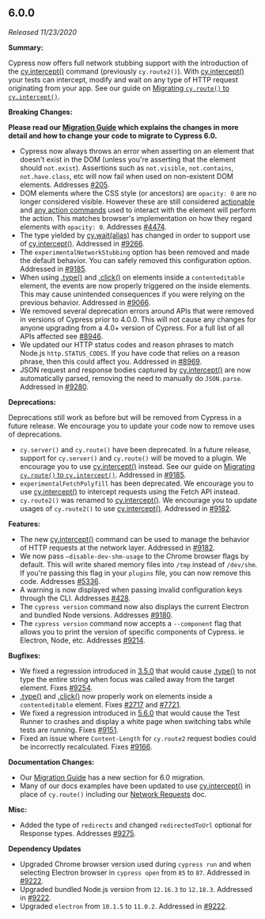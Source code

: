 ## 6.0.0

_Released 11/23/2020_

**Summary:**

Cypress now offers full network stubbing support with the introduction of the
[cy.intercept()](/api/commands/intercept) command (previously `cy.route2()`).
With [cy.intercept()](/api/commands/intercept) your tests can intercept, modify
and wait on any type of HTTP request originating from your app. See our guide on
[Migrating `cy.route()` to `cy.intercept()`](/guides/references/migration-guide#Migrating-cy-route-to-cy-intercept).

**Breaking Changes:**

**<Icon name="exclamation-triangle" color="red"/> Please read our
[Migration Guide](/guides/references/migration-guide) which explains the changes
in more detail and how to change your code to migrate to Cypress 6.0.**

- Cypress now always throws an error when asserting on an element that doesn't
  exist in the DOM (unless you're asserting that the element should
  `not.exist`). Assertions such as `not.visible`, `not.contains`,
  `not.have.class`, etc will now fail when used on non-existent DOM elements.
  Addresses [#205](https://github.com/cypress-io/cypress/issues/205).
- DOM elements where the CSS style (or ancestors) are `opacity: 0` are no longer
  considered visible. However these are still considered
  [actionable](/guides/core-concepts/interacting-with-elements) and
  [any action commands](/guides/core-concepts/interacting-with-elements#Actionability)
  used to interact with the element will perform the action. This matches
  browser's implementation on how they regard elements with `opacity: 0`.
  Addresses [#4474](https://github.com/cypress-io/cypress/issues/4474).
- The type yielded by [cy.wait(alias)](/api/commands/wait) has changed in order
  to support use of [cy.intercept()](/api/commands/intercept). Addressed in
  [#9266](https://github.com/cypress-io/cypress/issues/9266).
- The `experimentalNetworkStubbing` option has been removed and made the default
  behavior. You can safely removed this configuration option. Addressed in
  [#9185](https://github.com/cypress-io/cypress/issues/9185).
- When using [.type()](/api/commands/type) and [.click()](/api/commands/click)
  on elements inside a `contenteditable` element, the events are now properly
  triggered on the inside elements. This may cause unintended consequences if
  you were relying on the previous behavior. Addressed in
  [#9066](https://github.com/cypress-io/cypress/issues/9066).
- We removed several deprecation errors around APIs that were removed in
  versions of Cypress prior to 4.0.0. This will not cause any changes for anyone
  upgrading from a 4.0+ version of Cypress. For a full list of all APIs affected
  see [#8946](https://github.com/cypress-io/cypress/issues/8946).
- We updated our HTTP status codes and reason phrases to match Node.js
  `http.STATUS_CODES`. If you have code that relies on a reason phrase, then
  this could affect you. Addressed in
  [#8969](https://github.com/cypress-io/cypress/issues/8969).
- JSON request and response bodies captured by
  [cy.intercept()](/api/commands/intercept) are now automatically parsed,
  removing the need to manually do `JSON.parse`. Addressed in
  [#9280](https://github.com/cypress-io/cypress/issues/9280).

**Deprecations:**

Deprecations still work as before but will be removed from Cypress in a future
release. We encourage you to update your code now to remove uses of
deprecations.

- `cy.server()` and `cy.route()` have been deprecated. In a future release,
  support for `cy.server()` and `cy.route()` will be moved to a plugin. We
  encourage you to use [cy.intercept()](/api/commands/intercept) instead. See
  our guide on
  [Migrating `cy.route()` to `cy.intercept()`](/guides/references/migration-guide#Migrating-cy-route-to-cy-intercept).
  Addressed in [#9185](https://github.com/cypress-io/cypress/issues/9185).
- `experimentalFetchPolyfill` has been deprecated. We encourage you to use
  [cy.intercept()](/api/commands/intercept) to intercept requests using the
  Fetch API instead.
- `cy.route2()` was renamed to [cy.intercept()](/api/commands/intercept). We
  encourage you to update usages of `cy.route2()` to use
  [cy.intercept()](/api/commands/intercept). Addressed in
  [#9182](https://github.com/cypress-io/cypress/issues/9182).

**Features:**

- The new [cy.intercept()](/api/commands/intercept) command can be used to
  manage the behavior of HTTP requests at the network layer. Addressed in
  [#9182](https://github.com/cypress-io/cypress/issues/9182).
- We now pass `—disable-dev-shm-usage` to the Chrome browser flags by default.
  This will write shared memory files into `/tmp` instead of `/dev/shm`. If
  you're passing this flag in your `plugins` file, you can now remove this code.
  Addresses [#5336](https://github.com/cypress-io/cypress/issues/5336).
- A warning is now displayed when passing invalid configuration keys through the
  CLI. Addresses [#428](https://github.com/cypress-io/cypress/issues/428).
- The `cypress version` command now also displays the current Electron and
  bundled Node versions. Addresses
  [#9180](https://github.com/cypress-io/cypress/issues/9180).
- The `cypress version` command now accepts a `--component` flag that allows you
  to print the version of specific components of Cypress. ie Electron, Node,
  etc. Addresses [#9214](https://github.com/cypress-io/cypress/issues/9214).

**Bugfixes:**

- We fixed a regression introduced in
  [3.5.0](/guides/references/changelog#3-5-0) that would cause
  [.type()](/api/commands/type) to not type the entire string when focus was
  called away from the target element. Fixes
  [#9254](https://github.com/cypress-io/cypress/issues/9254).
- [.type()](/api/commands/type) and [.click()](/api/commands/click) now properly
  work on elements inside a `contenteditable` element. Fixes
  [#2717](https://github.com/cypress-io/cypress/issues/2717) and
  [#7721](https://github.com/cypress-io/cypress/issues/7721).
- We fixed a regression introduced in
  [5.6.0](/guides/references/changelog#5-6-0) that would cause the Test Runner
  to crashes and display a white page when switching tabs while tests are
  running. Fixes [#9151](https://github.com/cypress-io/cypress/issues/9151).
- Fixed an issue where `Content-Length` for `cy.route2` request bodies could be
  incorrectly recalculated. Fixes
  [#9166](https://github.com/cypress-io/cypress/issues/9166).

**Documentation Changes:**

- Our [Migration Guide](/guides/references/migration-guide) has a new section
  for 6.0 migration.
- Many of our docs examples have been updated to use
  [cy.intercept()](/api/commands/intercept) in place of `cy.route()` including
  our [Network Requests](/guides/guides/network-requests) doc.

**Misc:**

- Added the type of `redirects` and changed `redirectedToUrl` optional for
  Response types. Addresses
  [#9275](https://github.com/cypress-io/cypress/issues/9275).

**Dependency Updates**

- Upgraded Chrome browser version used during `cypress run` and when selecting
  Electron browser in `cypress open` from `85` to `87`. Addressed in
  [#9222](https://github.com/cypress-io/cypress/pull/9222).
- Upgraded bundled Node.js version from `12.16.3` to `12.18.3`. Addressed in
  [#9222](https://github.com/cypress-io/cypress/pull/9222).
- Upgraded `electron` from `10.1.5` to `11.0.2`. Addressed in
  [#9222](https://github.com/cypress-io/cypress/pull/9222).

